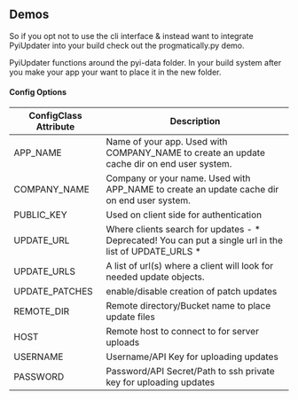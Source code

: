 ## Demos
So if you opt not to use the cli interface & instead want to integrate PyiUpdater into your build check out the progmatically.py demo.

PyiUpdater functions around the pyi-data folder.
In your build system after you make your app your want to place it
in the new folder.


#### Config Options
| ConfigClass Attribute | Description |
| --------------------- | ----------- |
|APP_NAME         | Name of your app. Used with COMPANY_NAME to create an update cache dir on end user system.|
|COMPANY_NAME     | Company or your name.  Used with APP_NAME to create an update cache dir on end user system.|
|PUBLIC_KEY       | Used on client side for authentication |
|UPDATE_URL       | Where clients search for updates - * Deprecated! You can put a single url in the list of UPDATE_URLS *|
|UPDATE_URLS       | A list of url(s) where a client will look for needed update objects. |
|UPDATE_PATCHES   | enable/disable creation of patch updates |
|REMOTE_DIR       | Remote directory/Bucket name to place update files |
|HOST             | Remote host to connect to for server uploads |
|USERNAME         | Username/API Key for uploading updates |
|PASSWORD         | Password/API Secret/Path to ssh private key for uploading updates |
